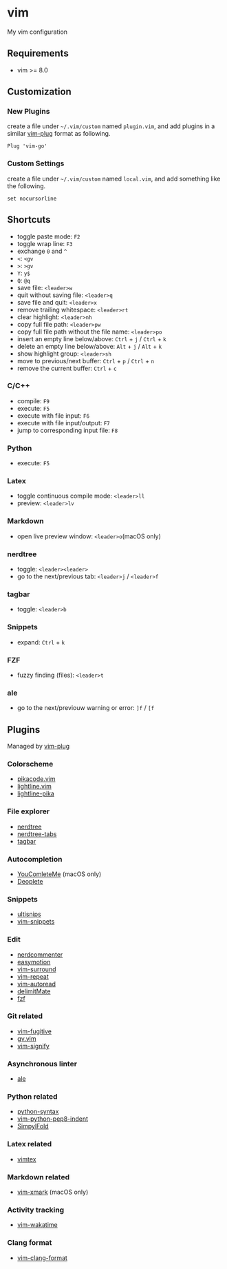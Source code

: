 # vim

My vim configuration

## Requirements

* vim >= 8.0

## Customization

### New Plugins

create a file under `~/.vim/custom` named `plugin.vim`, and add plugins in a
similar [vim-plug](https://github.com/junegunn/vim-plug) format as following.

```
Plug 'vim-go'
```

### Custom Settings

create a file under `~/.vim/custom` named `local.vim`, and add something like
the following.

```
set nocursorline
```

## Shortcuts

- toggle paste mode: `F2`
- toggle wrap line: `F3`
- exchange `0` and `^`
- `<`: `<gv`
- `>`: `>gv`
- `Y`: `y$`
- `Q`: `@q`
- save file: `<leader>w`
- quit without saving file: `<leader>q`
- save file and quit: `<leader>x`
- remove trailing whitespace: `<leader>rt`
- clear highlight: `<leader>nh`
- copy full file path: `<leader>pw`
- copy full file path without the file name: `<leader>po`
- insert an empty line below/above: `Ctrl` + `j` / `Ctrl` + `k`
- delete an empty line below/above: `Alt` + `j` / `Alt` + `k`
- show highlight group: `<leader>sh`
- move to previous/next buffer: `Ctrl` + `p` / `Ctrl` + `n`
- remove the current buffer: `Ctrl` + `c`

### C/C++
- compile: `F9`
- execute: `F5`
- execute with file input: `F6`
- execute with file input/output: `F7`
- jump to corresponding input file: `F8`

### Python
- execute: `F5`

### Latex
- toggle continuous compile mode: `<leader>ll`
- preview: `<leader>lv`

### Markdown
- open live preview window: `<leader>o`(macOS only)

### nerdtree
- toggle: `<leader><leader>`
- go to the next/previous tab: `<leader>j` / `<leader>f`

### tagbar
- toggle: `<leader>b`

### Snippets
- expand: `Ctrl` + `k`

### FZF
- fuzzy finding (files): `<leader>t`

### ale

- go to the next/previouw warning or error: `]f` / `[f`

## Plugins

Managed by [vim-plug](https://github.com/junegunn/vim-plug)

### Colorscheme

* [pikacode.vim](https://github.com/leomao/pikacode.vim)
* [lightline.vim](https://github.com/itchyny/lightline.vim)
* [lightline-pika](https://github.com/leomao/lightline-pika)

### File explorer

* [nerdtree](https://github.com/scrooloose/nerdtree)
* [nerdtree-tabs](https://github.com/jistr/vim-nerdtree-tabs)
* [tagbar](https://github.com/majutsushi/tagbar)

### Autocompletion

* [YouComleteMe](https://github.com/Valloric/YouCompleteMe) (macOS only)
* [Deoplete](https://github.com/Shougo/deoplete.nvim)

### Snippets

* [ultisnips](https://github.com/SirVer/ultisnips)
* [vim-snippets](https://github.com/honza/vim-snippets)

### Edit

* [nerdcommenter](https://github.com/scrooloose/nerdcommenter)
* [easymotion](https://github.com/gantheory/vim-easymotion)
* [vim-surround](https://github.com/tpope/vim-surround)
* [vim-repeat](https://github.com/tpope/vim-repeat)
* [vim-autoread](https://github.com/djoshea/vim-autoread)
* [delimitMate](https://github.com/Raimondi/delimitMate)
* [fzf](https://github.com/junegunn/fzf.vim)

### Git related

* [vim-fugitive](https://github.com/tpope/vim-fugitive)
* [gv.vim](https://github.com/junegunn/gv.vim)
* [vim-signify](https://github.com/mhinz/vim-signify)

### Asynchronous linter

* [ale](https://github.com/w0rp/ale)

### Python related

* [python-syntax](https://github.com/hdima/python-syntax)
* [vim-python-pep8-indent](https://github.com/Vimjas/vim-python-pep8-indent)
* [SimpylFold](https://github.com/tmhedberg/SimpylFold)

### Latex related

* [vimtex](https://github.com/lervag/vimtex)

### Markdown related

* [vim-xmark](https://github.com/junegunn/vim-xmark) (macOS only)

### Activity tracking

* [vim-wakatime](https://github.com/wakatime/vim-wakatime)

### Clang format

* [vim-clang-format](https://github.com/rhysd/vim-clang-format)
